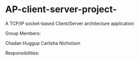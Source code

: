 # AP-client-server-project-
A TCP/IP socket-based Client/Server architecture application 

Group Members:

Chadan Huggup
Carlisha Nicholson 



Responsibilities:
